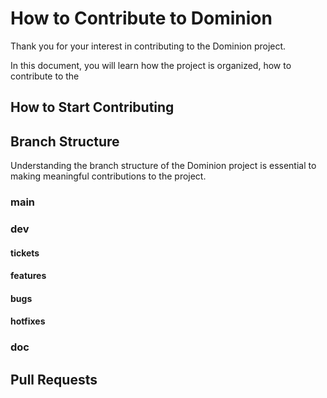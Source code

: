 # How to Contribute to Dominion

Thank you for your interest in contributing to the Dominion project. 

In this document, you will learn how the project is organized, how to contribute to the 

## How to Start Contributing

## Branch Structure

Understanding the branch structure of the Dominion project is essential to making meaningful contributions to the project. 

### main

### dev

#### tickets
#### features
#### bugs
#### hotfixes

### doc

## Pull Requests